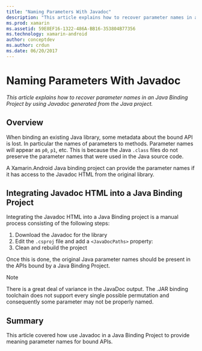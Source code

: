 ```yaml
---
title: "Naming Parameters With Javadoc"
description: "This article explains how to recover parameter names in an Java Binding Project by using Javadoc generated from the Java project."
ms.prod: xamarin
ms.assetid: 59E8EF16-1322-486A-BB16-353804B77356
ms.technology: xamarin-android
author: conceptdev
ms.author: crdun
ms.date: 06/20/2017
---
```


# Naming Parameters With Javadoc

_This article explains how to recover parameter names in an Java Binding Project by using Javadoc generated from the Java project._

## Overview

When binding an existing Java library, some metadata about the bound 
API is lost. In particular the names of parameters to methods. 
Parameter names will appear as `p0`, `p1`, etc. This is because the 
Java `.class` files do not preserve the parameter names that were used 
in the Java source code. 

A Xamarin.Android Java binding project can provide the parameter names 
if it has access to the Javadoc HTML from the original library. 

## Integrating Javadoc HTML into a Java Binding Project

Integrating the Javadoc HTML into a Java Binding project is a manual 
process consisting of the following steps: 

1. Download the Javadoc for the library
2. Edit the `.csproj` file and add a `<JavaDocPaths>` property:
3. Clean and rebuild the project

Once this is done, the original Java parameter names should be present 
in the APIs bound by a Java Binding Project. 

> [!NOTE]
> There is a great deal of variance in the JavaDoc
output. The .JAR binding toolchain does not support every single
possible permutation and consequently some parameter may not be
properly named.

## Summary

This article covered how use Javadoc in a Java Binding Project to 
provide meaning parameter names for bound APIs. 

